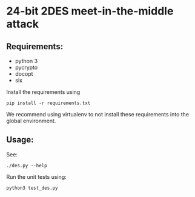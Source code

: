 24-bit 2DES meet-in-the-middle attack
=====================================

Requirements:
-------------
* python 3
* pycrypto
* docopt
* six

Install the requirements using

    pip install -r requirements.txt

We recommend using virtualenv to not install these requirements into the global
environment.

Usage:
------

See:

    ./des.py --help

Run the unit tests using:

    python3 test_des.py
